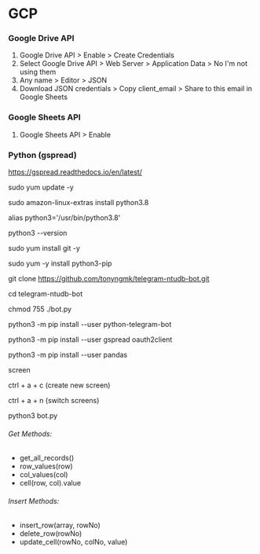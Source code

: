 # GCP

### Google Drive API
1. Google Drive API > Enable > Create Credentials 
2. Select Google Drive API > Web Server > Application Data > No I'm not using them
3. Any name > Editor > JSON
4. Download JSON credentials > Copy client_email > Share to this email in Google Sheets

### Google Sheets API
1. Google Sheets API > Enable

### Python (gspread)

https://gspread.readthedocs.io/en/latest/

sudo yum update -y 

sudo amazon-linux-extras install python3.8

alias python3='/usr/bin/python3.8'

python3 --version

sudo yum install git -y

sudo yum -y install python3-pip

git clone https://github.com/tonyngmk/telegram-ntudb-bot.git

cd telegram-ntudb-bot

chmod 755 ./bot.py

python3 -m pip install --user python-telegram-bot

python3 -m pip install --user gspread oauth2client

python3 -m pip install --user pandas

screen

ctrl + a + c (create new screen)

ctrl + a + n (switch screens)

python3 bot.py

###### Get Methods:
- get_all_records()
- row_values(row)
- col_values(col)
- cell(row, col).value

###### Insert Methods:
- insert_row(array, rowNo)
- delete_row(rowNo)
- update_cell(rowNo, colNo, value)